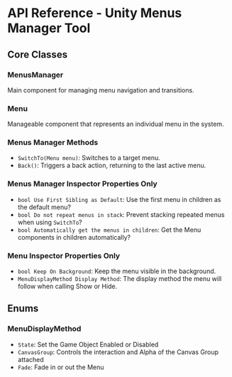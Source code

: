 # API Reference - Unity Menus Manager Tool

## Core Classes

### MenusManager
Main component for managing menu navigation and transitions.

### Menu
Manageable component that represents an individual menu in the system.

### Menus Manager Methods
- `SwitchTo(Menu menu)`: Switches to a target menu.
- `Back()`: Triggers a back action, returning to the last active menu.

### Menus Manager Inspector Properties Only
- `bool Use First Sibling as Default`: Use the first menu in children as the default menu?
- `bool Do not repeat menus in stack`: Prevent stacking repeated menus when using `SwitchTo`?
- `bool Automatically get the menus in children`: Get the Menu components in children automatically?

### Menu Inspector Properties Only
- `bool Keep On Background`: Keep the menu visible in the background.
- `MenuDisplayMethod Display Method`: The display method the menu will follow when calling Show or Hide.

## Enums

### MenuDisplayMethod
- `State`: Set the Game Object Enabled or Disabled
- `CanvasGroup`: Controls the interaction and Alpha of the Canvas Group attached
- `Fade`: Fade in or out the Menu